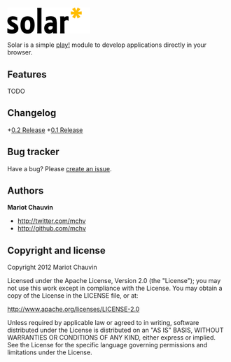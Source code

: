 #

![logo](http://github.com/mchv/solar/raw/master/documentation/images/logo.png)

Solar is a simple [play!](http://www.playframework.org/) module to develop applications directly in your browser.

## Features

TODO

## Changelog

+[0.2 Release](http://github.com/mchv/solar/tree/master/documentation/changelog/0.2-release.textile)
+[0.1 Release](http://github.com/mchv/solar/tree/master/documentation/changelog/0.1-release.textile) 

## Bug tracker

Have a bug? Please [create an issue](https://github.com/mchv/solar/issues).

## Authors

**Mariot Chauvin**

+ http://twitter.com/mchv
+ http://github.com/mchv

## Copyright and license

Copyright 2012 Mariot Chauvin

Licensed under the Apache License, Version 2.0 (the "License");
you may not use this work except in compliance with the License.
You may obtain a copy of the License in the LICENSE file, or at:

   http://www.apache.org/licenses/LICENSE-2.0

Unless required by applicable law or agreed to in writing, software
distributed under the License is distributed on an "AS IS" BASIS,
WITHOUT WARRANTIES OR CONDITIONS OF ANY KIND, either express or implied.
See the License for the specific language governing permissions and
limitations under the License.